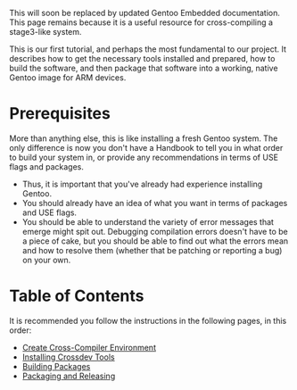 This will soon be replaced by updated Gentoo Embedded documentation. This page remains because it is a useful resource for cross-compiling a stage3-like system.

This is our first tutorial, and perhaps the most fundamental to our project. It describes how to get the necessary tools installed and prepared, how to build the software, and then package that software into a working, native Gentoo image for ARM devices.

Prerequisites
=============
More than anything else, this is like installing a fresh Gentoo system. The only difference is now you don't have a Handbook to tell you in what order to build your system in, or provide any recommendations in terms of USE flags and packages.

* Thus, it is important that you've already had experience installing Gentoo.
* You should already have an idea of what you want in terms of packages and USE flags.
* You should be able to understand the variety of error messages that emerge might spit out. Debugging compilation errors doesn't have to be a piece of cake, but you should be able to find out what the errors mean and how to resolve them (whether that be patching or reporting a bug) on your own.

Table of Contents
=================
It is recommended you follow the instructions in the following pages, in this order:
* [Create Cross-Compiler Environment](Create-Cross-Compiler-Environment.md)
* [Installing Crossdev Tools](Installing-Crossdev-Tools.md)
* [Building Packages](Building-Packages.md)
* [Packaging and Releasing](Packaging-and-Releasing.md)